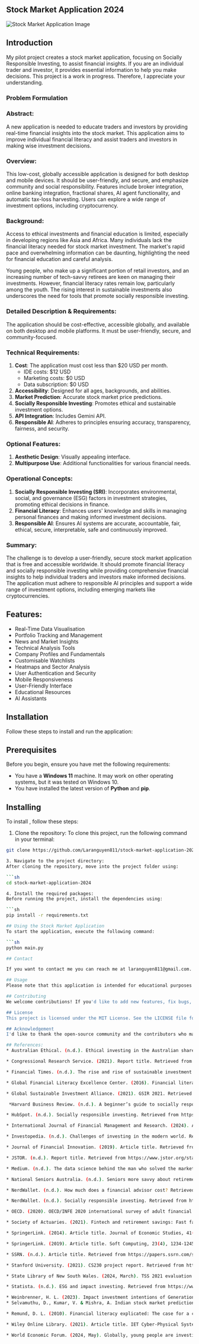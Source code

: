 ## Stock Market Application 2024
![Stock Market Application Image](https://github.com/Laranguyen811/stock-market-application-2024/assets/36720666/d68560b1-4495-403f-913b-75a537ac4340)

## Introduction
My pilot project creates a stock market application, focusing on Socially Responsible Investing, to assist financial insights. If you are an individual trader and investor, it provides essential information to help you make decisions. This project is a work in progress. Therefore, I appreciate your understanding. 
### Problem Formulation
### Abstract:
A new application is needed to educate traders and investors by providing real-time financial insights into the stock market. This application aims to improve individual financial literacy and assist traders and investors in making wise investment decisions.

### Overview:
This low-cost, globally accessible application is designed for both desktop and mobile devices. It should be user-friendly, and secure, and emphasize community and social responsibility. Features include broker integration, online banking integration, fractional shares, AI agent functionality, and automatic tax-loss harvesting. Users can explore a wide range of investment options, including cryptocurrency.

### Background:
Access to ethical investments and financial education is limited, especially in developing regions like Asia and Africa. Many individuals lack the financial literacy needed for stock market investment. The market's rapid pace and overwhelming information can be daunting, highlighting the need for financial education and careful analysis.

Young people, who make up a significant portion of retail investors, and an increasing number of tech-savvy retirees are keen on managing their investments. However, financial literacy rates remain low, particularly among the youth. The rising interest in sustainable investments also underscores the need for tools that promote socially responsible investing.

### Detailed Description & Requirements:
The application should be cost-effective, accessible globally, and available on both desktop and mobile platforms. It must be user-friendly, secure, and community-focused.


### Technical Requirements:
1. **Cost**: The application must cost less than $20 USD per month.
   - IDE costs: $12 USD
   - Marketing costs: $0 USD
   - Data subscription: $0 USD
2. **Accessibility**: Designed for all ages, backgrounds, and abilities.
3. **Market Prediction**: Accurate stock market price predictions.
4. **Socially Responsible Investing**: Promotes ethical and sustainable investment options.
5. **API Integration**: Includes Gemini API.
6. **Responsible AI**: Adheres to principles ensuring accuracy, transparency, fairness, and security.

### Optional Features:
1. **Aesthetic Design**: Visually appealing interface.
2. **Multipurpose Use**: Additional functionalities for various financial needs.

### Operational Concepts:
1. **Socially Responsible Investing (SRI)**: Incorporates environmental, social, and governance (ESG) factors in investment strategies, promoting ethical decisions in finance.
2. **Financial Literacy**: Enhances users' knowledge and skills in managing personal finances and making informed investment decisions.
3. **Responsible AI**: Ensures AI systems are accurate, accountable, fair, ethical, secure, interpretable, safe and continuously improved.

### Summary:
The challenge is to develop a user-friendly, secure stock market application that is free and accessible worldwide. It should promote financial literacy and socially responsible investing while providing comprehensive financial insights to help individual traders and investors make informed decisions. The application must adhere to responsible AI principles and support a wide range of investment options, including emerging markets like cryptocurrencies.

## Features:
* Real-Time Data Visualisation
* Portfolio Tracking and Management
* News and Market Insights
* Technical Analysis Tools
* Company Profiles and Fundamentals
* Customisable Watchlists
* Heatmaps and Sector Analysis
* User Authentication and Security
* Mobile Responsiveness
* User-Friendly Interface
* Educational Resources
* AI Assistants
  
## Installation
Follow these steps to install and run the application:

## Prerequisites
Before you begin, ensure you have met the following requirements:

- You have a **Windows 11** machine. It may work on other operating systems, but it was tested on Windows 10.
- You have installed the latest version of **Python** and **pip**.

## Installing <Your Application>
To install <Your Application>, follow these steps:

1. Clone the repository:
To clone this project, run the following command in your terminal:

```sh
git clone https://github.com/Laranguyen811/stock-market-application-2024.git

3. Navigate to the project directory:
After cloning the repository, move into the project folder using:

```sh
cd stock-market-application-2024

4. Install the required packages:
Before running the project, install the dependencies using:

```sh
pip install -r requirements.txt

## Using the Stock Market Application
To start the application, execute the following command:

```sh
python main.py

## Contact

If you want to contact me you can reach me at laranguyen811@gmail.com.

## Usage
Please note that this application is intended for educational purposes only. Always do your own research before making any investment decisions.

## Contributing
We welcome contributions! If you'd like to add new features, fix bugs, or improve documentation, please follow our contribution guidelines (https://github.com/Laranguyen811/stock-market-application-2024/blob/master/README.md).

## License
This project is licensed under the MIT License. See the LICENSE file for details.

## Acknowledgement
I'd like to thank the open-source community and the contributors who made this application possible. 

## References:
* Australian Ethical. (n.d.). Ethical investing in the Australian share market. Retrieved from https://www.australianethical.com.au/blog/ethical-investing-in-the-australian-share-market/

* Congressional Research Service. (2021). Report title. Retrieved from https://crsreports.congress.gov/product/pdf/R/R46941

* Financial Times. (n.d.). The rise and rise of sustainable investment. Retrieved from https://www.ft.com/partnercontent/london-stock-exchange-group/the-rise-and-rise-of-sustainable-investment.html

* Global Financial Literacy Excellence Center. (2016). Financial literacy report. Retrieved from https://gflec.org/wp-content/uploads/2015/11/3313-Finlit_Report_FINAL-5.11.16.pdf

* Global Sustainable Investment Alliance. (2021). GSIR 2021. Retrieved from https://www.gsi-alliance.org/wp-content/uploads/2021/08/GSIR-20201.pdf

 *Harvard Business Review. (n.d.). A beginner’s guide to socially responsible investing. Retrieved from https://hbr.org/2024/01/a-beginners-guide-to-socially-responsible-investing

* HubSpot. (n.d.). Socially responsible investing. Retrieved from https://blog.hubspot.com/sales/socially-responsible-investing

* International Journal of Financial Management and Research. (2024). Article title. Retrieved from https://www.ijfmr.com/papers/2024/1/12383.pdf

* Investopedia. (n.d.). Challenges of investing in the modern world. Retrieved from https://www.investopedia.com/articles/basics/12/challenges-investing-modern-world.asp

* Journal of Financial Innovation. (2019). Article title. Retrieved from https://jfin-swufe.springeropen.com/articles/10.1186/s40854-019-0131-7

* JSTOR. (n.d.). Report title. Retrieved from https://www.jstor.org/stable/resrep52982.7?seq=1

* Medium. (n.d.). The data science behind the man who solved the market. Retrieved from https://medium.com/swlh/the-data-science-behind-the-man-who-solved-the-market-1398ed6ed35e

* National Seniors Australia. (n.d.). Seniors more savvy about retirement income. Retrieved from https://nationalseniors.com.au/research/finances/seniors-more-savvy-about-retirement-income

* NerdWallet. (n.d.). How much does a financial advisor cost? Retrieved from https://www.nerdwallet.com/article/investing/how-much-does-a-financial-advisor-cost

* NerdWallet. (n.d.). Socially responsible investing. Retrieved from https://www.nerdwallet.com/article/investing/socially-responsible-investing

* OECD. (2020). OECD/INFE 2020 international survey of adult financial literacy. Retrieved from https://www.oecd.org/financial/education/oecd-infe-2020-international-survey-of-adult-financial-literacy.pdf

* Society of Actuaries. (2021). Fintech and retirement savings: Fast facts. Retrieved from https://www.soa.org/globalassets/assets/files/resources/research-report/2021/fintech-retirement-savings-fast-facts.pdf

* SpringerLink. (2014). Article title. Journal of Economic Studies, 41(2), 123-145. Retrieved from https://link.springer.com/article/10.1007/s40685-014-0015-7

* SpringerLink. (2019). Article title. Soft Computing, 23(4), 1234-1245. Retrieved from https://link.springer.com/article/10.1007/s00500-019-04347-y

* SSRN. (n.d.). Article title. Retrieved from https://papers.ssrn.com/sol3/papers.cfm?abstract_id=3467644

* Stanford University. (2021). CS230 project report. Retrieved from https://cs230.stanford.edu/projects_spring_2021/reports/74.pdf

* State Library of New South Wales. (2024, March). TSS 2021 evaluation final report. Retrieved from https://pls.sl.nsw.gov.au/sites/default/files/2024-03/tss_2021_evaluation_final_report_2021-06-08.pdf

* Statista. (n.d.). ESG and impact investing. Retrieved from https://www.statista.com/topics/7463/esg-and-impact-investing/#topicOverview

* Weinbrenner, H. L. (2023). Impact investment intentions of Generation Z: Exploring the factors that drive young private investors to decide for environmental, social, and governance (ESG) funds (Master’s thesis, Universitat de Barcelona). Dipòsit Digital de la Universitat de Barcelona. https://diposit.ub.edu/dspace/handle/2445/201365
* Selvamuthu, D., Kumar, V. & Mishra, A. Indian stock market prediction using artificial neural networks on tick data. Financ Innov 5, 16 (2019). https://doi.org/10.1186/s40854-019-0131-7

* Remund, D. L. (2010). Financial literacy explicated: The case for a clearer definition in an increasingly complex economy. Journal of Consumer Affairs, 44(2), 276-295. https://doi.org/10.1111/j.1745-6606.2010.01169.x

* Wiley Online Library. (2021). Article title. IET Cyber-Physical Systems: Theory & Applications, 6(2), 123-134. Retrieved from https://ietresearch.onlinelibrary.wiley.com/doi/epdf/10.1049/cit2.12059

* World Economic Forum. (2024, May). Globally, young people are investing more than ever, but do they have the best tools to do so? Retrieved from https://www.weforum.org/agenda/2024/05/globally-young-people-are-investing-more-than-ever-but-do-they-have-the-best-tools-to-do-so/
